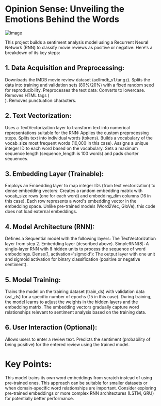 # Opinion Sense: Unveiling the Emotions Behind the Words

![image](https://github.com/MadhumithaKolkar/OpinionSense_RNN/assets/54811937/f5341b39-bc5c-482f-a338-06534b37374f)


This project builds a sentiment analysis model using a Recurrent Neural Network (RNN) to classify movie reviews as positive or negative. Here's a breakdown of its key steps:

## 1. Data Acquisition and Preprocessing:

Downloads the IMDB movie review dataset (aclImdb_v1.tar.gz).
Splits the data into training and validation sets (80%/20%) with a fixed random seed for reproducibility.
Preprocesses the text data:
Converts to lowercase.
Removes HTML tags (<br>).
Removes punctuation characters.

## 2. Text Vectorization:

Uses a TextVectorization layer to transform text into numerical representations suitable for the RNN:
Applies the custom preprocessing steps.
Splits text into individual words (tokens).
Builds a vocabulary of the vocab_size most frequent words (10,000 in this case).
Assigns a unique integer ID to each word based on the vocabulary.
Sets a maximum sequence length (sequence_length is 100 words) and pads shorter sequences.

## 3. Embedding Layer (Trainable):

Employs an Embedding layer to map integer IDs (from text vectorization) to dense embedding vectors:
Creates a random embedding matrix with vocab_size rows (one for each word) and embedding_dim columns (16 in this case).
Each row represents a word's embedding vector in the embedding space.
Unlike pre-trained models (Word2Vec, GloVe), this code does not load external embeddings.

## 4. Model Architecture (RNN):

Defines a Sequential model with the following layers:
The TextVectorization layer from step 2.
Embedding layer (described above).
SimpleRNN(8): A single-layer RNN with 8 hidden units to process the sequence of word embeddings.
Dense(1, activation='sigmoid'): The output layer with one unit and sigmoid activation for binary classification (positive or negative sentiment).

## 5. Model Training:

Trains the model on the training dataset (train_ds) with validation data (val_ds) for a specific number of epochs (15 in this case).
During training, the model learns to adjust the weights in the hidden layers and the embedding matrix.
The embedding vectors gradually capture word relationships relevant to sentiment analysis based on the training data.

## 6. User Interaction (Optional):

Allows users to enter a review text.
Predicts the sentiment (probability of being positive) for the entered review using the trained model.

# Key Points:

This model trains its own word embeddings from scratch instead of using pre-trained ones.
This approach can be suitable for smaller datasets or when domain-specific word relationships are important.
Consider exploring pre-trained embeddings or more complex RNN architectures (LSTM, GRU) for potentially better performance.
